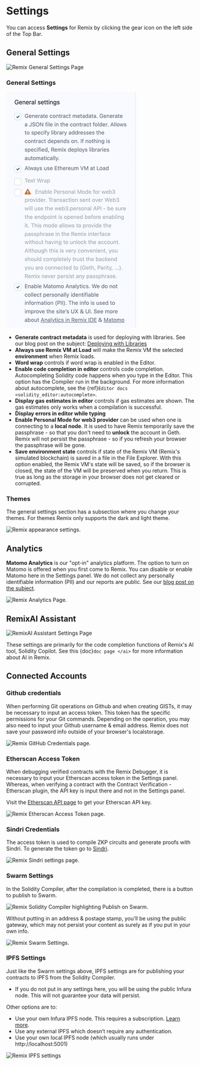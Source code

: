 # Settings

You can access **Settings** for Remix by clicking the gear icon on the left side of the Top Bar.

## General Settings

![Remix General Settings Page](images/settings/a-settings-general.png)


### General Settings

![](images/a-settings-general.png)

- **Generate contract metadata** is used for deploying with libraries. See our blog post on the subject: [Deploying with Libraries](https://medium.com/remix-ide/deploying-with-libraries-on-remix-ide-24f5f7423b60?sk=68f9c2bf318e85e129e46fe44683a730)
- **Always use Remix VM at Load** will make the Remix VM the selected **environment** when Remix loads.
- **Word wrap** controls if word wrap is enabled in the Editor.
- **Enable code completion in editor** controls code completion. Autocompleting Solidity code happens when you type in the Editor. This option has the Compiler run in the background. For more information about autocomplete, see the {ref}`Editor docs <solidity_editor:autocomplete>`.
- **Display gas estimates in editor** controls if gas estimates are shown. The gas estimates only works when a compilation is successful.
- **Display errors in editor while typing**
- **Enable Personal Mode for web3 provider** can be used when one is connecting to a **local node**. It is used to have Remix temporarily save the passphrase - so that you don't need to **unlock** the account in Geth. Remix will not persist the passphrase - so if you refresh your browser the passphrase will be gone.
- **Save environment state** controls if state of the Remix VM (Remix's simulated blockchain) is saved in a file in the File Explorer. With this option enabled, the Remix VM's state will be saved, so if the browser is closed, the state of the VM will be preserved when you return. This is true as long as the storage in your browser does not get cleared or corrupted.

### Themes

The general settings section has a subsection where you change your themes. For themes Remix only supports the dark and light theme.

![Remix appearance settings.](images/settings/remix-apperance.png)

## Analytics

**Matomo Analytics** is our "opt-in" analytics platform. The option to turn on Matomo is offered when you first come to Remix. You can disable or enable Matomo here in the Settings panel. We do not collect any personally identifiable information (PII) and our reports are public. See our [blog post on the subject](https://medium.com/remix-ide/help-us-improve-remix-ide-66ef69e14931?source=friends_link&sk=cf9c62fbe1270543eb4bd912e567e2d6).

![Remix Analytics Page.](images/settings/remix-analytics.png)

## RemixAI Assistant

![RemixAI Assistant Settings Page](images/settings/a-settings-ai1.png)

These settings are primarily for the code completion functions of Remix's AI tool, Solidity Copilot. See this {doc}`doc page </ai>` for more information about AI in Remix.

## Connected Accounts

### Github credentials

When performing Git operations on Github and when creating GISTs, it may be necessary to input an access token. This token has the specific permissions for your Git commands. Depending on the operation, you may also need to input your Github username & email address. Remix does not save your password info outside of your browser's localstorage.

![Remix GitHub Credentials page.](images/settings/a-settings-gh-token.png)

### Etherscan Access Token

When debugging verified contracts with the Remix Debugger, it is necessary to input your Etherscan access token in the Settings panel. Whereas, when verifying a contract with the Contract Verification - Etherscan plugin, the API key is input there and not in the Settings panel.

Visit the [Etherscan API page](https://etherscan.io/myapikey) to get your Etherscan API key.

![Remix Etherscan Access Token page.](images/settings/a-settings-etherscan.png)

### Sindri Credentials

The access token is used to compile ZKP circuits and generate proofs with Sindri. To generate the token go to [Sindri](https://sindri.app).

![Remix Sindri settings page.](images/settings/a-settings-sindri.png)

### Swarm Settings

In the Solidity Compiler, after the compilation is completed, there is a button to publish to Swarm.

![Remix Solidity Compiler highlighting Publish on Swarm.](images/settings/a-settings-pub-swarm.png)

Without putting in an address & postage stamp, you'll be using the public gateway, which may not persist your content as surely as if you put in your own info.

![Remix Swarm Settings.](images/settings/a-settings-swarm.png)

### IPFS Settings

Just like the Swarm settings above, IPFS settings are for publishing your contracts to IPFS from the Solidity Compiler.

- If you do not put in any settings here, you will be using the public Infura node. This will not guarantee your data will persist.

Other options are to:

- Use your own Infura IPFS node. This requires a subscription. [Learn more](https://infura.io/product/ipfs).
- Use any external IPFS which doesn’t require any authentication.
- Use your own local IPFS node (which usually runs under http://localhost:5001)

![Remix IPFS settings](images/settings/a-settings-ipfs.png)

